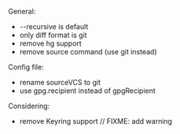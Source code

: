 General:
- --recursive is default
- only diff format is git
- remove hg support
- remove source command (use git instead)

Config file:
- rename sourceVCS to git
- use gpg.recipient instead of gpgRecipient

Considering:
- remove Keyring support // FIXME: add warning